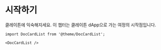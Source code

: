 # 시작하기

클레이튼에 익숙해지세요. 이 챕터는 클레이튼 dApp으로 가는 여정의 시작점입니다.

```mdx-code-block
import DocCardList from '@theme/DocCardList';

<DocCardList />
```
